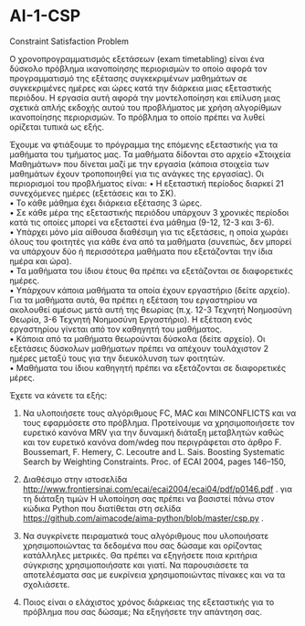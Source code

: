 # AI-1-CSP
Constraint Satisfaction Problem

Ο χρονοπρογραμματισμός εξετάσεων (exam timetabling) είναι ένα δύσκολο πρόβλημα 
ικανοποίησης περιορισμών το οποίο αφορά τον προγραμματισμό της εξέτασης 
συγκεκριμένων μαθημάτων σε συγκεκριμένες ημέρες και ώρες κατά την διάρκεια μιας 
εξεταστικής περιόδου. Η εργασία αυτή αφορά την μοντελοποίηση και επίλυση μιας
σχετικά απλής εκδοχής αυτού του προβλήματος με χρήση αλγορίθμων ικανοποίησης 
περιορισμών. Το πρόβλημα το οποίο πρέπει να λυθεί ορίζεται τυπικά ως εξής.

Έχουμε να φτιάξουμε το πρόγραμμα της επόμενης εξεταστικής για τα μαθήματα του 
τμήματος μας. Τα μαθήματα δίδονται στο αρχείο «Στοιχεία Μαθημάτων» που δίνεται 
μαζί με την εργασία (κάποια στοιχεία των μαθημάτων έχουν τροποποιηθεί για τις
ανάγκες της εργασίας). Οι περιορισμοί του προβλήματος είναι:
• Η εξεταστική περίοδος διαρκεί 21 συνεχόμενες ημέρες (εξετάσεις και το ΣΚ).  
• Το κάθε μάθημα έχει διάρκεια εξέτασης 3 ώρες.  
• Σε κάθε μέρα της εξεταστικής περιόδου υπάρχουν 3 χρονικές περίοδοι κατά τις
οποίες μπορεί να εξεταστεί ένα μάθημα (9-12, 12-3 και 3-6).   
• Υπάρχει μόνο μία αίθουσα διαθέσιμη για τις εξετάσεις, η οποία χωράει όλους 
του φοιτητές για κάθε ένα από τα μαθήματα (συνεπώς, δεν μπορεί να υπάρχουν 
δύο ή περισσότερα μαθήματα που εξετάζονται την ίδια ημέρα και ώρα).  
• Τα μαθήματα του ίδιου έτους θα πρέπει να εξετάζονται σε διαφορετικές ημέρες.   
• Υπάρχουν κάποια μαθήματα τα οποία έχουν εργαστήριο (δείτε αρχείο). Για τα 
μαθήματα αυτά, θα πρέπει η εξέταση του εργαστηρίου να ακολουθεί αμέσως 
μετά αυτή της θεωρίας (π.χ. 12-3 Τεχνητή Νοημοσύνη Θεωρία, 3-6 Τεχνητή 
Νοημοσύνη Εργαστήριο). Η εξέταση ενός εργαστηρίου γίνεται από τον 
καθηγητή του μαθήματος.  
• Κάποια από τα μαθήματα θεωρούνται δύσκολα (δείτε αρχείο). Οι εξετάσεις
δύσκολων μαθήματων πρέπει να απέχουν τουλάχιστον 2 ημέρες μεταξύ τους για 
την διευκόλυνση των φοιτητών.   
• Μαθήματα του ίδιου καθηγητή πρέπει να εξετάζονται σε διαφορετικές μέρες.  

Έχετε να κάνετε τα εξής:
1. Να υλοποιήσετε τους αλγόριθμους FC, MAC και MINCONFLICTS και να τους
εφαρμόσετε στο πρόβλημα. Προτείνουμε να χρησιμοποιήσετε τον ευρετικό 
κανόνα MRV για την δυναμική διάταξη μεταβλητών καθώς και τον ευρετικό 
κανόνα dom/wdeg που περιγράφεται στο άρθρο
F. Boussemart, F. Hemery, C. Lecoutre and L. Sais. Boosting Systematic 
Search by Weighting Constraints. Proc. of ECAI 2004, pages 146–150, 
2004. Διαθέσιμο στην ιστοσελίδα http://www.frontiersinai.com/ecai/ecai2004/ecai04/pdf/p0146.pdf .
για τη διάταξη τιμών Η υλοποίηση σας πρέπει να βασιστεί πάνω στον κώδικα Python που διατίθεται 
στη σελίδα https://github.com/aimacode/aima-python/blob/master/csp.py .

2. Να συγκρίνετε πειραματικά τους αλγόριθμους που υλοποιήσατε
χρησιμοποιώντας τα δεδομένα που σας δώσαμε και ορίζοντας κατάλληλες
μετρικές. Θα πρέπει να εξηγήσετε ποια κριτήρια σύγκρισης χρησιμοποιήσατε
και γιατί. Να παρουσιάσετε τα αποτελέσματα σας με ευκρίνεια
χρησιμοποιώντας πίνακες και να τα σχολιάσετε.

3. Ποιος είναι ο ελάχιστος χρόνος διάρκειας της εξεταστικής για το πρόβλημα που 
σας δώσαμε; Να εξηγήσετε την απάντηση σας.
